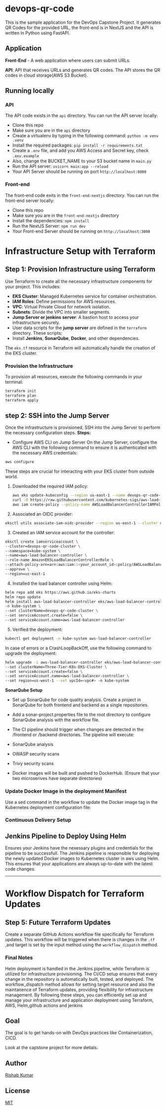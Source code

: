 # devops-qr-code

This is the sample application for the DevOps Capstone Project.
It generates QR Codes for the provided URL, the front-end is in NextJS and the API is written in Python using FastAPI.

## Application

**Front-End** - A web application where users can submit URLs.

**API**: API that receives URLs and generates QR codes. The API stores the QR codes in cloud storage(AWS S3 Bucket).

## Running locally

### API

The API code exists in the `api` directory. You can run the API server locally:

- Clone this repo
- Make sure you are in the `api` directory
- Create a virtualenv by typing in the following command: `python -m venv .venv`
- Install the required packages: `pip install -r requirements.txt`
- Create a `.env` file, and add you AWS Access and Secret key, check  `.env.example`
- Also, change the BUCKET_NAME to your S3 bucket name in `main.py`
- Run the API server: `uvicorn main:app --reload`
- Your API Server should be running on port `http://localhost:8000`

### Front-end

The front-end code exits in the `front-end-nextjs` directory. You can run the front-end server locally:

- Clone this repo
- Make sure you are in the `front-end-nextjs` directory
- Install the dependencies: `npm install`
- Run the NextJS Server: `npm run dev`
- Your Front-end Server should be running on `http://localhost:3000`

# Infrastructure Setup with Terraform

## Step 1: Provision Infrastructure using Terraform

Use Terraform to create all the necessary infrastructure components for your project. This includes:

- **EKS Cluster**: Managed Kubernetes service for container orchestration.
- **IAM Roles**: Define permissions for AWS resources.
- **VPC**: Virtual Private Cloud for network isolation.
- **Subnets**: Divide the VPC into smaller segments.
- **Jump Server or jenkins server**: A bastion host to access your infrastructure securely.
- User data scripts for the **jump server** are defined in the `terraform` directory. These scripts:
 - Install **Jenkins**, **SonarQube**, **Docker**, and other dependencies.

The `eks.tf` resource in Terraform will automatically handle the creation of the EKS cluster.

### Provision the Infrastructure

To provision all resources, execute the following commands in your terminal:

```bash
terraform init
terraform plan
terraform apply
```
## step 2: SSH into the Jump Server
Once the infrastructure is provisioned, SSH into the Jump Server to perform the necessary configuration steps.
 **Steps:**
- Configure AWS CLI on Jump Server
On the Jump Server, configure the AWS CLI with the following command to ensure it is authenticated with the necessary AWS credentials:
```bash
aws configure
```
These steps are crucial for interacting with your EKS cluster from outside world.
1. Downloaded the required IAM policy:
   ```bash
   aws eks update-kubeconfig --region us-east-1 --name devops-qr-code-cluster
   curl -O https://raw.githubusercontent.com/kubernetes-sigs/aws-load-balancer-controller/v2.5.4/docs/install/iam_policy.json
   aws iam create-policy --policy-name AWSLoadBalancerControllerIAMPolicy --policy-document file://iam_policy.json
   ```
2. Associated an OIDC provider:

  ```bash
eksctl utils associate-iam-oidc-provider --region us-east-1 --cluster devops-qr-code-cluster --approve
  ```
3. Created an IAM service account for the controller:
   
  ```bash
eksctl create iamserviceaccount \
--cluster=devops-qr-code-cluster \
--namespace=kube-system \
--name=aws-load-balancer-controller \
--role-name AmazonEKSLoadBalancerControllerRole \
--attach-policy-arn=arn:aws:iam::<your_account_id>:policy/AWSLoadBalancerControllerIAMPolicy \
--approve \
--region=us-east-1
  ```
4. Installed the load balancer controller using Helm:

  ```bash
helm repo add eks https://aws.github.io/eks-charts
helm repo update
helm install aws-load-balancer-controller eks/aws-load-balancer-controller \
-n kube-system \
--set clusterName=devops-qr-code-cluster \
--set serviceAccount.create=false \
--set serviceAccount.name=aws-load-balancer-controller
  ```
5. Verified the deployment:

  ```bash
kubectl get deployment -n kube-system aws-load-balancer-controller
  ```
In case of errors or a CrashLoopBackOff, use the following command to upgrade the deployment:
```bash
helm upgrade -i aws-load-balancer-controller eks/aws-load-balancer-controller \
--set clusterName=Three-Tier-K8s-EKS-Cluster \
--set serviceAccount.create=false \
--set serviceAccount.name=aws-load-balancer-controller \
--set region=us-west-1 --set vpcId=<vpc#> -n kube-system
```
**SonarQube Setup**
- Set up SonarQube for code quality analysis. Create a project in SonarQube for both frontend and backend as a single repositories.
-  Add a sonar-project.properties file to the root directory to configure SonarQube analysis with the workflow file.
-  The CI pipeline should trigger when changes are detected in the /frontend or /backend directories. The pipeline will execute:

 - SonarQube analysis
 - OWASP security scans
 - Trivy security scans
 - Docker images will be built and pushed to DockerHub.
   (Ensure that your two microserives have separate directories)

### Update Docker Image in the deployment Manifest
Use a sed command in the workflow to update the Docker image tag in the Kubernetes deployment configuration file:
### Continuous Delivery Setup

## Jenkins Pipeline to Deploy Using Helm

Ensures your Jenkins have the nexessary plugins and credentials for the pipeline to be successfull.
The Jenkins pipeline is responsible for deploying the newly updated Docker images to Kubernetes cluster in aws using Helm. This ensures that your applications are always up-to-date with the latest code changes.

---

# Workflow Dispatch for Terraform Updates

## Step 5: Future Terraform Updates

Create a separate GitHub Actions workflow file specifically for Terraform updates. This workflow will be triggered when there is changes in the `.tf ` ,and target is set by the input method using the `workflow_dispatch` method.
### Final Notes
Helm deployment is handled in the Jenkins pipeline, while Terraform is utilized for infrastructure provisioning.
The CI/CD setup ensures that every change in the repository is automatically built, tested, and deployed.
The workflow_dispatch method allows for setting target resource and also the maintanence of Terraform updates, providing flexibility for infrastructure management.
By following these steps, you can efficiently set up and manage your infrastructure and application deployment using Terraform, AWS, Helm,github actions and jenkins
## Goal

The goal is to get hands-on with DevOps practices like Containerization, CICD.

Look at the capstone project for more detials.

## Author

[Rishab Kumar](https://github.com/rishabkumar7)

## License

[MIT](./LICENSE)

